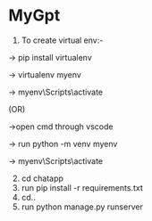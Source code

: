 # MyGpt

1. To create virtual env:-
   
-> pip install virtualenv

-> virtualenv myenv

-> myenv\Scripts\activate

   (OR)
   
->open cmd through vscode

-> run python -m venv myenv

-> myenv\Scripts\activate

2. cd chatapp
3. run pip install -r requirements.txt
4. cd..
5. run python manage.py runserver

